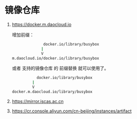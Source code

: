 # 镜像仓库

1. https://docker.m.daocloud.io

    增加前缀：
    ```bash
                  docker.io/library/busybox
                 |
                 V
    m.daocloud.io/docker.io/library/busybox
    ```
    或者 支持的镜像仓库 的 前缀替换 就可以使用了。
    ```bash
               docker.io/library/busybox
             |
             V
    docker.m.daocloud.io/library/busybox
    ```

2. https://mirror.iscas.ac.cn

3. https://cr.console.aliyun.com/cn-beijing/instances/artifact